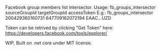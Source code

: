Facebook group members list intersector.
Usage: fb_groups_intersector sourceGroupId targetGroupId accessToken
E.g.: fb_groups_intersector 200429360160731 647709162072194 EAAC...UZD

Token can be retrived by clicking "Get Token" here: https://developers.facebook.com/tools/explorer/

WIP, Built on .net core under MIT license.
